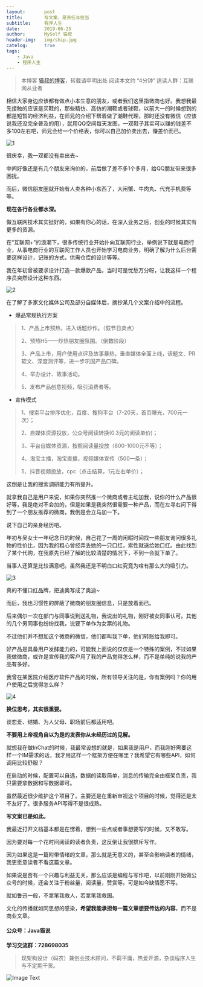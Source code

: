 ```yaml
---
layout:       post
title:        写文案，是责任与担当
subtitle:     程序人生
date:         2019-06-25
author:       MySelf 猫叔
header-img:   img/ship.jpg
catelog:      true
tags:
    - Java
    - 程序人生
---
```


> 本博客 [猫叔的博客](https://unclecatmyself.github.io/)，转载请申明出处
> 阅读本文约 “4分钟”
> 适读人群：互联网从业者


相信大家身边应该都有做点小本生意的朋友，或者我们这里指微商也好。我想我最先接触的应该是买鞋的，那些精仿、高仿的潮鞋或者球鞋，以前大一的时候想到的都是短暂的经济利益，在师兄的介绍下帮着做了潮鞋代理，那时还没有微信（应该说我还没完全普及的用），就用QQ空间每天发图，一双鞋子其实可以赚的钱差不多100左右吧，师兄会给一个价格表，你可以自己加价卖出去，赚差价而已。

![1](https://raw.githubusercontent.com/UncleCatMySelf/img-myself/master/img/%E5%BE%AE%E4%BF%A1%E5%85%AC%E4%BC%97%E5%8F%B7/2019/6/1.png)

很庆幸，我一双都没有卖出去~

中间好像还是有几个朋友来询价的，前后做了差不多1个多月，给QQ朋友带来很多困扰。

而后，微信朋友圈就开始有人卖各种小东西了，大闸蟹、牛肉丸、代充手机费等等。

**现在各行各业都水深。**

做互联网技术其实挺好的，如果有你心的话，在深入业务之后，创业的时候其实有更多的资源。

在“互联网+”的浪潮下，很多传统行业开始扑向互联网行业，举例说下就是电商行业，从事电商行业的互联网工作人员也开始学习电商业务，明确了解为什么后台需要这样设计，记账的方式，供需仓库的设计等等。

我在年初曾被要求设计打造一款爆款产品，当时可是忧愁万分呀，让我这样一个程序员突然设计这种东西。

![2](https://raw.githubusercontent.com/UncleCatMySelf/img-myself/master/img/%E5%BE%AE%E4%BF%A1%E5%85%AC%E4%BC%97%E5%8F%B7/2019/6/2.png)

在了解了多家文化媒体公司及部分自媒体后，摘抄某几个文案介绍中的流程。

- 爆品常规执行方案

> 1、产品上市预热，进入话题炒作。（假节日卖点）
>
> 2、预热H5——炒热朋友圈氛围。（倒数阶段）
>
> 3、产品上市，用户使用点评及故事暴热，垂直媒体全面上线，话题文、PR软文、深度测评等，进一步巩固产品口碑。
>
> 4、举办设计、故事活动。
>
> 5、发布产品创意视频，吸引消费者等。

- 宣传模式

> 1、搜索平台排序优化，百度、搜狗平台（7-20天，首页曝光，700元一次）；
>
> 2、自媒体资源投放，公众号阅读转换(0.3元的阅读单价)；
>
> 3、平台自媒体资源，按照阅读量投放（800-1000元不等）；
>
> 4、淘宝主播，淘宝直播，视频媒体宣传（500一条）；
>
> 5、抖音视频投放，cpc（点击结算，1元左右单价）；

这倒是让我的搜索调研能力有所提升。

就拿我自己是用户来说，如果你突然推一个微商或者主动加我，说你的什么产品很好等，我是绝对不会加的，但是如果是我突然很需要一种产品，而在左寻右问下得到了一个朋友推荐的微商，我倒是会立马加一下。

说下自己的亲身经历吧。

年初与吴女士一年纪念日的时候，自己花了一周的闲暇时间找一些朋友询问很多礼物的性价比，因为我的粗心曾经弄丢她的一只口红，索性就送给她口红。由此找到了某个代购，在我原先已经了解的比较清楚的情况下，不到一会就下单了。

当事人还算是比较满意吧。虽然我还是不明白口红究竟为啥有那么大的吸引力。

![3](https://raw.githubusercontent.com/UncleCatMySelf/img-myself/master/img/%E5%BE%AE%E4%BF%A1%E5%85%AC%E4%BC%97%E5%8F%B7/2019/6/3.jpg)

真的不懂口红品牌，把迪奥写成了奥迪~

而后，我也习惯性的屏蔽了微商的朋友圈信息，只是放着而已。

后来偶尔一次在部门与同事说到送礼物，我说出的礼物，刚好被女同事认可。其他的几个男同事也纷纷找我，说要下单作为女票的礼物。

不过他们并不想加这个微商的微信，他们都叫我下单，他们转账给我即可。

好产品是具备用户发酵能力的，可能我上面说的仅仅是一个特殊的案例，不过如果我做微商，或许是宣传我的客户用了我的产品觉得怎么样，而不是单纯的说我的产品有多好。

我曾在某医院介绍医疗软件产品的时候，所有领导关注的是，你有案例吗？你的用户使用之后觉得怎么样？

![4](https://raw.githubusercontent.com/UncleCatMySelf/img-myself/master/img/%E5%BE%AE%E4%BF%A1%E5%85%AC%E4%BC%97%E5%8F%B7/2019/6/4.jpg)

**换位思考，其实很重要。**

谈恋爱、结婚、为人父母、职场前后都适用吧。

**不要用上帝视角自以为是的发表你从未经历过的见解。**

就想我在做InChat的时候，我最常设想的就是，如果我是用户，而我刚好需要这样一个IM需求的话，我才用这样一个框架方便在哪里？我希望它有哪些API，如何调用比较舒服？

在启动的时候，配置可以自选，数据的读取简单，消息的传输完全由框架负责，我只需要拿数据和写数据即可。

虽然最近很少维护这个项目了。主要还是在重新审视这个项目的时候，觉得还是太不友好了。很多服务API写得不是很成熟。

**写文案已是如此。**

我最近打开文档基本都是在愣着，想到一些点或者事想要写的时候，又不敢写。

因为要对每一个花时间阅读的读者负责，这反倒让我很排斥写作。

因为如果这是一篇附带情绪的文章，那么就是无意义的，甚至会影响读者的情绪，我更愿意读者不看这篇文章。

如果说是否有一个兴趣与利益无关，那么应该是编程与写作吧，以前刚刚开始做公众号的时候，还会关注于粉丝量，阅读量，赞赏等。可是如今缺情愿不写。

就如鲁迅一般，不拿笔我救人，若拿笔我救国。

文化的传播就如同思想的感染，**希望我能承担每一篇文章想要传达的内容**，而不是商业文章。

#### 公众号：Java猫说

**学习交流群：728698035**

> 现架构设计（码农）兼创业技术顾问，不羁平庸，热爱开源，杂谈程序人生与不定期干货。

![Image Text](https://user-gold-cdn.xitu.io/2018/12/28/167f41f1a5729856?w=344&h=344&f=jpeg&s=8231)